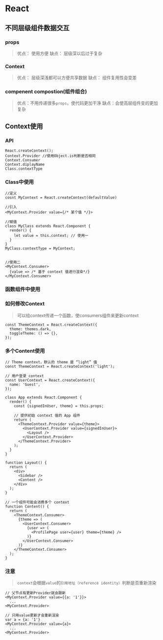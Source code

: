 # React

## 不同层级组件数据交互
### props
> 优点： 使用方便
> 缺点： 层级深以后过于复杂
### Context
> 优点： 层级深浅都可以方便共享数据
> 缺点： 组件复用性会变差
### compenent compostion(组件组合)
> 优点：不用传递很多`props`，使代码更加干净
> 缺点：会使高层组件变的更加复杂

## Context使用
### API
```React
React.createContext();
Context.Provider //使用Object.is判断是否相同
Context.Consumer
Context.diplayName
Class.contextType

```
### Class中使用
```
//定义
cosnt MyContext = React.createContext(defaultValue)

//引入
<MyContext.Provider value={/* 某个值 */}>

//赋值
class MyClass extends React.Component {
  render() {
    let value = this.context; // 使用一
  }
}
MyClass.contextType = MyContext;


//使用二
<MyContext.Consumer>
  {value => /* 基于 context 值进行渲染*/}
</MyContext.Consumer>

```
### 函数组件中使用

### 如何修改Context
> 可以给context传递一个函数，使consumers组件来更新context
```
const ThemeContext = React.createContext({
  theme: themes.dark,
  toggleTheme: () => {},
});
```

### 多个Content使用
```
// Theme context，默认的 theme 是 “light” 值
const ThemeContext = React.createContext('light');

// 用户登录 context
const UserContext = React.createContext({
  name: 'Guest',
});

class App extends React.Component {
  render() {
    const {signedInUser, theme} = this.props;

    // 提供初始 context 值的 App 组件
    return (
      <ThemeContext.Provider value={theme}>
        <UserContext.Provider value={signedInUser}>
          <Layout />
        </UserContext.Provider>
      </ThemeContext.Provider>
    );
  }
}

function Layout() {
  return (
    <div>
      <Sidebar />
      <Content />
    </div>
  );
}

// 一个组件可能会消费多个 context
function Content() {
  return (
    <ThemeContext.Consumer>
      {theme => (
        <UserContext.Consumer>
          {user => (
            <ProfilePage user={user} theme={theme} />
          )}
        </UserContext.Consumer>
      )}
    </ThemeContext.Consumer>
  );
}
```

### 注意
> `context`会根据`value`的`引用地址（reference identity）`判断是否重新渲染
```
// 父节点有更新Provider就会跟新
<MyContext.Provider value={{a: '1'}}>
  ...
<MyContext.Provider>

// 只用value更新才会重新渲染
var a = {a: '1'}
<MyContext.Provider value={a}>
  ...
<MyContext.Provider>
```